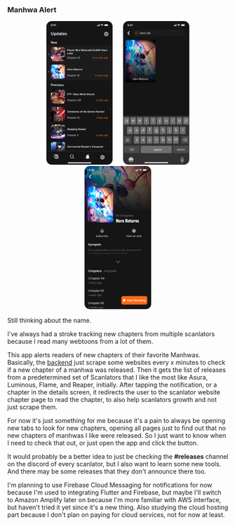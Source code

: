 ### Manhwa Alert

<div align="center">
  <img src="./readme-assets/notifications.png" width="30%" style="margin: 0 10px;"/>
  <img src="./readme-assets/search.png" width="30%" style="margin: 0 10px;"/> 
  <img src="./readme-assets/details.png" width="30%" style="margin: 0 10px;"/>
</div>

Still thinking about the name.

I've always had a stroke tracking new chapters from multiple scanlators because I read many webtoons from a lot of them.

This app alerts readers of new chapters of their favorite Manhwas.
Basically, the <a href="https://github.com/e-meyer/manhwa-helper-server">backend</a> just scrape some websites every x minutes to check if a new chapter of a manhwa was released. Then it gets the list of releases from a predetermined set of Scanlators that I like the most like Asura, Luminous, Flame, and Reaper, initially.
After tapping the notification, or a chapter in the details screen, it redirects the user to the scanlator website chapter page to read the chapter, to also help scanlators growth and not just scrape them.

For now it's just something for me because it's a pain to always be opening new tabs to look for new chapters, opening all pages just to find out that no new chapters of manhwas I like were released. So I just want to know when I need to check that out, or just open the app and click the button.

It would probably be a better idea to just be checking the __#releases__ channel on the discord of every scanlator, but I also want to learn some new tools. And there may be some releases that they don't announce there too.

I'm planning to use Firebase Cloud Messaging for notifications for now because I'm used to integrating Flutter and Firebase, but maybe I'll switch to Amazon Amplify later on because I'm more familiar with AWS interface, but haven't tried it yet since it's a new thing. Also studying the cloud hosting part because I don't plan on paying for cloud services, not for now at least.